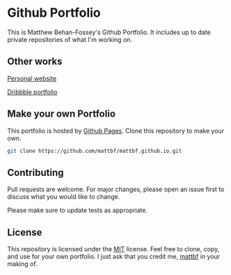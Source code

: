 # Github Portfolio

This is Matthew Behan-Fossey's Github Portfolio. It includes up to date private repositories of what I'm working on.

## Other works
[Personal website](https://mattbf.github.io/)  

[Dribbble portfolio](https://dribbble.com/matthewbf)  

## Make your own Portfolio

This portfolio is hosted by [Github Pages](https://pages.github.com/). Clone this repository to make your own.

```bash
git clone https://github.com/mattbf/mattbf.github.io.git
```

## Contributing
Pull requests are welcome. For major changes, please open an issue first to discuss what you would like to change.

Please make sure to update tests as appropriate.

## License
This repository is licensed under the [MIT](https://choosealicense.com/licenses/mit/) license. Feel free to clone, copy, and use for your own portfolio. I just ask that you credit me, [mattbf](https://github.com/mattbf) in your making of.
